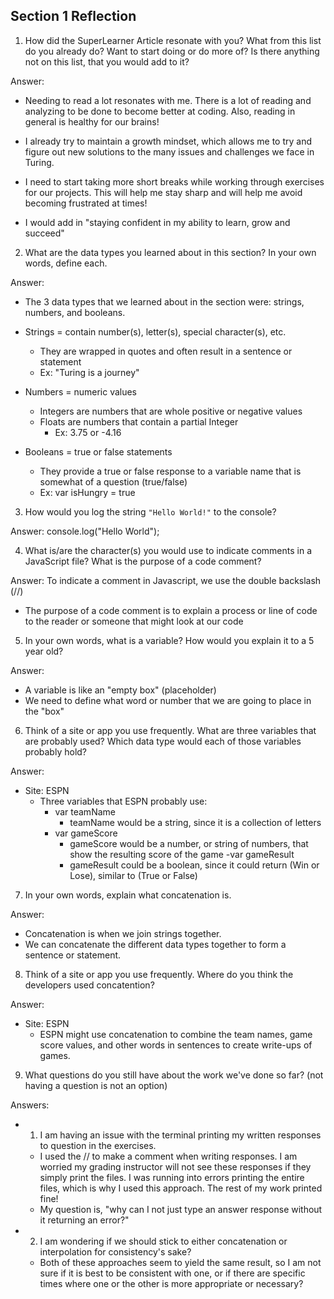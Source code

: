 ## Section 1 Reflection

1. How did the SuperLearner Article resonate with you? What from this list do you already do? Want to start doing or do more of? Is there anything not on this list, that you would add to it?

Answer:
- Needing to read a lot resonates with me. There is a lot of reading and analyzing to be done to become better at coding. Also, reading in general is healthy for our brains!

- I already try to maintain a growth mindset, which allows me to try and figure out new solutions to the many issues and challenges we face in Turing.

- I need to start taking more short breaks while working through exercises for our projects. This will help me stay sharp and will help me avoid becoming frustrated at times!

- I would add in "staying confident in my ability to learn, grow and succeed"

2. What are the data types you learned about in this section? In your own words, define each.

Answer:
- The 3 data types that we learned about in the section were: strings, numbers, and booleans.

- Strings = contain number(s), letter(s), special character(s), etc.
  - They are wrapped in quotes and often result in a sentence or statement
  - Ex: "Turing is a journey"

- Numbers = numeric values
  - Integers are numbers that are whole positive or negative values
  - Floats are numbers that contain a partial Integer
    - Ex: 3.75 or -4.16

- Booleans = true or false statements
    - They provide a true or false response to a variable name that is somewhat of a question (true/false)
    - Ex: var isHungry = true

3. How would you log the string `"Hello World!"` to the console?

Answer:
console.log("Hello World");

4. What is/are the character(s) you would use to indicate comments in a JavaScript file? What is the purpose of a code comment?

Answer:
To indicate a comment in Javascript, we use the double backslash (//)
  - The purpose of a code comment is to explain a process or line of code to the reader or someone that might look at our code

5. In your own words, what is a variable? How would you explain it to a 5 year old?

Answer:
- A variable is like an "empty box" (placeholder)
- We need to define what word or number that we are going to place in the "box"

6. Think of a site or app you use frequently. What are three variables that are probably used? Which data type would each of those variables probably hold?

Answer:
- Site: ESPN
  - Three variables that ESPN probably use:
    - var teamName
      - teamName would be a string, since it is a collection of letters
    - var gameScore
      - gameScore would be a number, or string of numbers, that show the resulting score of the game
    -var gameResult
      - gameResult could be a boolean, since it could return (Win or Lose), similar to (True or False)

7. In your own words, explain what concatenation is.

Answer:
- Concatenation is when we join strings together.
- We can concatenate the different data types together to form a sentence or statement.

8. Think of a site or app you use frequently. Where do you think the developers used concatention?

Answer:
- Site: ESPN
  - ESPN might use concatenation to combine the team names, game score values, and other words in sentences to create write-ups of games.

9. What questions do you still have about the work we've done so far? (not having a question is not an option)

Answers:
- 1. I am having an issue with the terminal printing my written responses to question in the exercises.
  - I used the // to make a comment when writing responses. I am worried my grading instructor will not see these responses if they simply print the files. I was running into errors printing the entire files, which is why I used this approach. The rest of my work printed fine!
  - My question is, "why can I not just type an answer response without it returning an error?"

- 2. I am wondering if we should stick to either concatenation or interpolation for consistency's sake?
  - Both of these approaches seem to yield the same result, so I am not sure if it is best to be consistent with one, or if there are specific times where one or the other is more appropriate or necessary?
